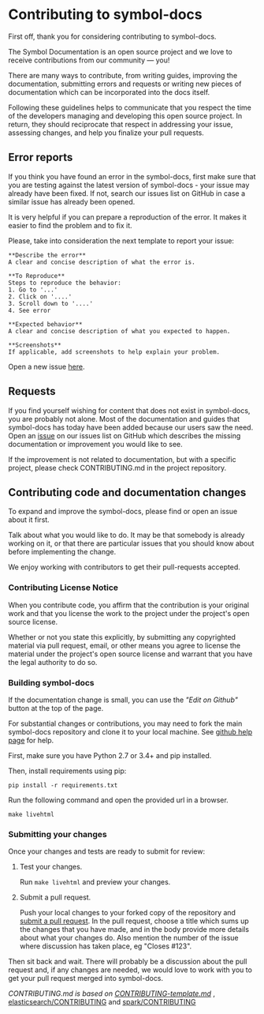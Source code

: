 # Contributing to symbol-docs

First off, thank you for considering contributing to symbol-docs. 

The Symbol Documentation is an open source project and we love to receive contributions from our community — you! 

There are many ways to contribute, from writing guides, improving the documentation, submitting errors and requests or 
writing new pieces of documentation which can be incorporated into the docs itself.

Following these guidelines helps to communicate that you respect the time of
the developers managing and developing this open source project. In return,
they should reciprocate that respect in addressing your issue, assessing changes,
and help you finalize your pull requests.

## Error reports

If you think you have found an error in the symbol-docs, first make sure that you
are testing against the latest version of symbol-docs - your issue may already
have been fixed. If not, search our issues list on GitHub in case a similar
issue has already been opened.

It is very helpful if you can prepare a reproduction of the error. It makes it easier to
find the problem and to fix it.

Please, take into consideration the next template to report your issue:

    **Describe the error**
    A clear and concise description of what the error is.
    
    **To Reproduce**
    Steps to reproduce the behavior:
    1. Go to '...'
    2. Click on '....'
    3. Scroll down to '....'
    4. See error
    
    **Expected behavior**
    A clear and concise description of what you expected to happen.
    
    **Screenshots**
    If applicable, add screenshots to help explain your problem.
    
Open a new issue [here][github-issues].

## Requests

If you find yourself wishing for content that does not exist in symbol-docs, you are probably not alone. 
Most of the documentation and guides that symbol-docs has today have been added because our users saw the need. 
Open an [issue][github-issues] on our issues list on GitHub which describes the missing documentation or improvement 
you would like to see.

If the improvement is not related to documentation, but with a specific project, please check CONTRIBUTING.md in the 
project repository.

## Contributing code and documentation changes

To expand and improve the symbol-docs, please find or open an issue about it first. 

Talk about what you would like to do. It may be that somebody is already working on it, 
or that there are particular issues that you should know about before implementing the change.

We enjoy working with contributors to get their pull-requests accepted.

### Contributing License Notice

When you contribute code, you affirm that the contribution is your original work and that you license the work to the project under the project's open source license.

Whether or not you state this explicitly, by submitting any copyrighted material via pull request, email, or other means you agree to license the material under the project's open source license and warrant that you have the legal authority to do so.

### Building symbol-docs

If the documentation change is small, you can use the *"Edit on Github"* button at the top of the page.

For substantial changes or contributions, you may need to fork the main symbol-docs repository and clone
it to your local machine. See [github help page](https://help.github.com/articles/fork-a-repo/) for help.

First, make sure you have Python 2.7 or 3.4+ and pip installed.

Then, install requirements using pip:

`pip install -r requirements.txt`

Run the following command and open the provided url in a browser.

`make livehtml`

### Submitting your changes

Once your changes and tests are ready to submit for review:

1. Test your changes.

    Run `make livehtml` and preview your changes.

2. Submit a pull request.

    Push your local changes to your forked copy of the repository and [submit a pull request](https://help.github.com/articles/about-pull-requests/). In the pull request, choose a title which sums up the changes that you have made, and in the body provide more details about what your changes do. Also mention the number of the issue where discussion has taken place, eg "Closes #123".

Then sit back and wait. There will probably be a discussion about the pull request and, if any changes are needed, we would love to work with you to get your pull request merged into symbol-docs.

*CONTRIBUTING.md is based on [CONTRIBUTING-template.md](https://github.com/nayafia/contributing-template/blob/master/CONTRIBUTING-template.md)* , [elasticsearch/CONTRIBUTING](https://github.com/elastic/elasticsearch/blob/master/CONTRIBUTING.md) and [spark/CONTRIBUTING](https://github.com/apache/spark/blob/master/CONTRIBUTING.md)

[pull-request]: https://help.github.com/articles/about-pull-requests/
[github-issues]: https://github.com/nemtech/symbol-docs/issues
